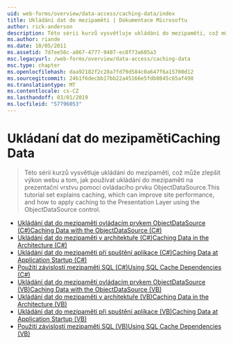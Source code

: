 ```yaml
---
uid: web-forms/overview/data-access/caching-data/index
title: Ukládání dat do mezipaměti | Dokumentace Microsoftu
author: rick-anderson
description: Této sérii kurzů vysvětluje ukládání do mezipaměti, což může zlepšit výkon webu a tom, jak používat ukládání do mezipaměti na prezentační vrstvu pomocí ovládacího prvku ObjectDataSource...
ms.author: riande
ms.date: 10/05/2011
ms.assetid: 7d7ee56c-a867-4777-9407-ec8f73a605a3
msc.legacyurl: /web-forms/overview/data-access/caching-data
msc.type: chapter
ms.openlocfilehash: daa92182f2c28a7fd79d584c0a647f6a15700d12
ms.sourcegitcommit: 24b1f6decbb17bb22a45166e5fdb0845c65af498
ms.translationtype: MT
ms.contentlocale: cs-CZ
ms.lasthandoff: 03/01/2019
ms.locfileid: "57796053"
---
```

<a name="caching-data"></a><span data-ttu-id="d47ec-103">Ukládaní dat do mezipaměti</span><span class="sxs-lookup"><span data-stu-id="d47ec-103">Caching Data</span></span>
====================
> <span data-ttu-id="d47ec-104">Této sérii kurzů vysvětluje ukládání do mezipaměti, což může zlepšit výkon webu a tom, jak používat ukládání do mezipaměti na prezentační vrstvu pomocí ovládacího prvku ObjectDataSource.</span><span class="sxs-lookup"><span data-stu-id="d47ec-104">This tutorial set explains caching, which can improve site performance, and how to apply caching to the Presentation Layer using the ObjectDataSource control.</span></span>


- [<span data-ttu-id="d47ec-105">Ukládání dat do mezipaměti ovládacím prvkem ObjectDataSource (C#)</span><span class="sxs-lookup"><span data-stu-id="d47ec-105">Caching Data with the ObjectDataSource (C#)</span></span>](caching-data-with-the-objectdatasource-cs.md)
- [<span data-ttu-id="d47ec-106">Ukládání dat do mezipaměti v architektuře (C#)</span><span class="sxs-lookup"><span data-stu-id="d47ec-106">Caching Data in the Architecture (C#)</span></span>](caching-data-in-the-architecture-cs.md)
- [<span data-ttu-id="d47ec-107">Ukládání dat do mezipaměti při spuštění aplikace (C#)</span><span class="sxs-lookup"><span data-stu-id="d47ec-107">Caching Data at Application Startup (C#)</span></span>](caching-data-at-application-startup-cs.md)
- [<span data-ttu-id="d47ec-108">Použití závislostí mezipaměti SQL (C#)</span><span class="sxs-lookup"><span data-stu-id="d47ec-108">Using SQL Cache Dependencies (C#)</span></span>](using-sql-cache-dependencies-cs.md)
- [<span data-ttu-id="d47ec-109">Ukládání dat do mezipaměti ovládacím prvkem ObjectDataSource (VB)</span><span class="sxs-lookup"><span data-stu-id="d47ec-109">Caching Data with the ObjectDataSource (VB)</span></span>](caching-data-with-the-objectdatasource-vb.md)
- [<span data-ttu-id="d47ec-110">Ukládání dat do mezipaměti v architektuře (VB)</span><span class="sxs-lookup"><span data-stu-id="d47ec-110">Caching Data in the Architecture (VB)</span></span>](caching-data-in-the-architecture-vb.md)
- [<span data-ttu-id="d47ec-111">Ukládání dat do mezipaměti při spuštění aplikace (VB)</span><span class="sxs-lookup"><span data-stu-id="d47ec-111">Caching Data at Application Startup (VB)</span></span>](caching-data-at-application-startup-vb.md)
- [<span data-ttu-id="d47ec-112">Použití závislostí mezipaměti SQL (VB)</span><span class="sxs-lookup"><span data-stu-id="d47ec-112">Using SQL Cache Dependencies (VB)</span></span>](using-sql-cache-dependencies-vb.md)
